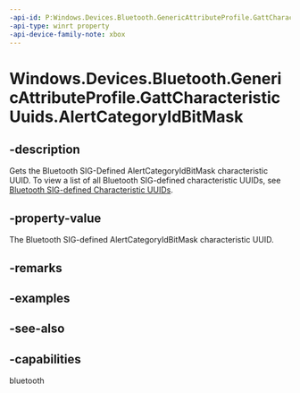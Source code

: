 ```yaml
---
-api-id: P:Windows.Devices.Bluetooth.GenericAttributeProfile.GattCharacteristicUuids.AlertCategoryIdBitMask
-api-type: winrt property
-api-device-family-note: xbox
---
```


<!-- Property syntax
public System.Guid AlertCategoryIdBitMask { get; }
-->

# Windows.Devices.Bluetooth.GenericAttributeProfile.GattCharacteristicUuids.AlertCategoryIdBitMask

## -description
Gets the Bluetooth SIG-Defined AlertCategoryIdBitMask characteristic UUID. To view a list of all Bluetooth SIG-defined characteristic UUIDs, see [Bluetooth SIG-defined Characteristic UUIDs](https://developer.bluetooth.org/gatt/characteristics/Pages/CharacteristicsHome.aspx).

## -property-value
The Bluetooth SIG-defined AlertCategoryIdBitMask characteristic UUID.

## -remarks

## -examples

## -see-also

## -capabilities
bluetooth
